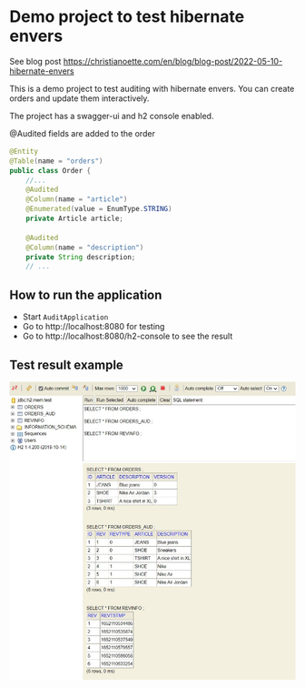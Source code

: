 # Demo project to test hibernate envers

See blog post https://christianoette.com/en/blog/blog-post/2022-05-10-hibernate-envers

This is a demo project to test auditing with hibernate envers.
You can create orders and update them interactively.

The project has a swagger-ui and h2 console enabled.

@Audited fields are added to the order

```java
@Entity
@Table(name = "orders")
public class Order {    
    //...
    @Audited
    @Column(name = "article")
    @Enumerated(value = EnumType.STRING)
    private Article article;

    @Audited
    @Column(name = "description")
    private String description;
    // ...
```

## How to run the application

- Start `AuditApplication`
- Go to http://localhost:8080 for testing
- Go to http://localhost:8080/h2-console to see the result

## Test result example

![Screenshot](/images/screenshot.jpg)
